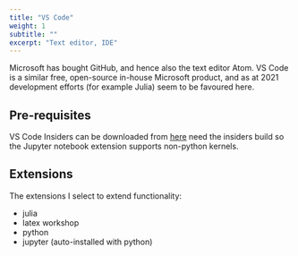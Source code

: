 ```yaml
---
title: "VS Code"
weight: 1
subtitle: ""
excerpt: "Text editor, IDE"
---
```

Microsoft has bought GitHub, and hence also the text editor Atom. VS Code is a similar free, open-source in-house Microsoft product, and as at 2021 development efforts (for example Julia) seem to be favoured here.  

## Pre-requisites

VS Code Insiders can be downloaded from [here](https://code.visualstudio.com/insiders/) need the insiders build so the Jupyter notebook extension supports non-python kernels.

## Extensions

The extensions I select to extend functionality:

- julia
- latex workshop
- python
- jupyter (auto-installed with python)



